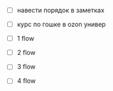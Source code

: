 - [ ] навести порядок в заметках
- [ ] курс по гошке в ozon универ



- [ ] 1 flow
- [ ] 2 flow
- [ ] 3 flow
- [ ] 4 flow
